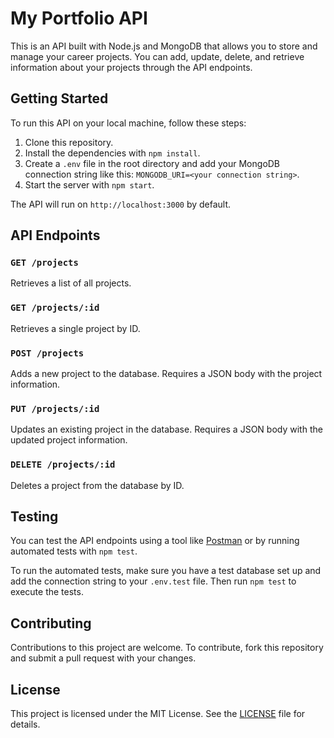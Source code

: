 # My Portfolio API

This is an API built with Node.js and MongoDB that allows you to store and manage your career projects. You can add, update, delete, and retrieve information about your projects through the API endpoints.

## Getting Started

To run this API on your local machine, follow these steps:

1. Clone this repository.
2. Install the dependencies with `npm install`.
3. Create a `.env` file in the root directory and add your MongoDB connection string like this: `MONGODB_URI=<your connection string>`.
4. Start the server with `npm start`.

The API will run on `http://localhost:3000` by default.

## API Endpoints

### `GET /projects`

Retrieves a list of all projects.

### `GET /projects/:id`

Retrieves a single project by ID.

### `POST /projects`

Adds a new project to the database. Requires a JSON body with the project information.

### `PUT /projects/:id`

Updates an existing project in the database. Requires a JSON body with the updated project information.

### `DELETE /projects/:id`

Deletes a project from the database by ID.

## Testing

You can test the API endpoints using a tool like [Postman](https://www.postman.com/) or by running automated tests with `npm test`.

To run the automated tests, make sure you have a test database set up and add the connection string to your `.env.test` file. Then run `npm test` to execute the tests.

## Contributing

Contributions to this project are welcome. To contribute, fork this repository and submit a pull request with your changes.

## License

This project is licensed under the MIT License. See the [LICENSE](https://github.com/felipesud/project-tracker-api/blob/master/LICENSE) file for details.

